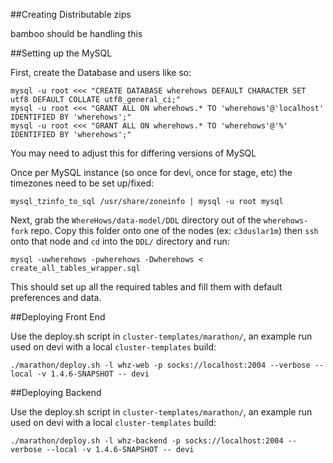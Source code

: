 ##Creating Distributable zips

bamboo should be handling this

##Setting up the MySQL

First, create the Database and users like so:

```
mysql -u root <<< "CREATE DATABASE wherehows DEFAULT CHARACTER SET utf8 DEFAULT COLLATE utf8_general_ci;"
mysql -u root <<< "GRANT ALL ON wherehows.* TO 'wherehows'@'localhost' IDENTIFIED BY 'wherehows';"
mysql -u root <<< "GRANT ALL ON wherehows.* TO 'wherehows'@'%' IDENTIFIED BY 'wherehows';"
```

You may need to adjust this for differing versions of MySQL

Once per MySQL instance (so once for devi, once for stage, etc) the timezones need to be set up/fixed:

`mysql_tzinfo_to_sql /usr/share/zoneinfo | mysql -u root mysql`

Next, grab the `WhereHows/data-model/DDL` directory out of the `wherehows-fork` repo. Copy this folder onto one of the nodes (ex: `c3duslar1m`) then `ssh` onto that node and `cd` into the `DDL/` directory and run:

`mysql -uwherehows -pwherehows -Dwherehows < create_all_tables_wrapper.sql`

This should set up all the required tables and fill them with default preferences and data.

##Deploying Front End

Use the deploy.sh script in `cluster-templates/marathon/`, an example run used on devi with a local `cluster-templates` build:

```
./marathon/deploy.sh -l whz-web -p socks://localhost:2004 --verbose --local -v 1.4.6-SNAPSHOT -- devi
```

##Deploying Backend

Use the deploy.sh script in `cluster-templates/marathon/`, an example run used on devi with a local `cluster-templates` build:

```
./marathon/deploy.sh -l whz-backend -p socks://localhost:2004 --verbose --local -v 1.4.6-SNAPSHOT -- devi
```